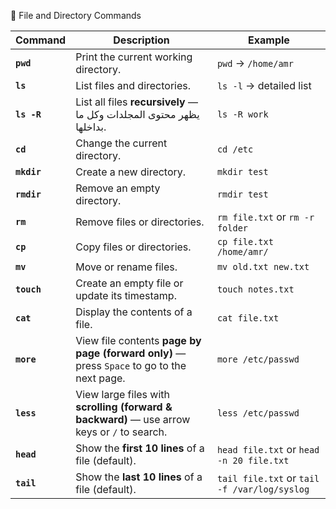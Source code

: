 📂 File and Directory Commands

| Command     | Description                                                                                 | Example                                      |
| ----------- | ------------------------------------------------------------------------------------------- | -------------------------------------------- |
| **`pwd`**   | Print the current working directory.                                                        | `pwd` → `/home/amr`                          |
| **`ls`**    | List files and directories.                                                                 | `ls -l` → detailed list                      |
| **`ls -R`** | List all files **recursively** — يظهر محتوى المجلدات وكل ما بداخلها.                        | `ls -R work`                                 |
| **`cd`**    | Change the current directory.                                                               | `cd /etc`                                    |
| **`mkdir`** | Create a new directory.                                                                     | `mkdir test`                                 |
| **`rmdir`** | Remove an empty directory.                                                                  | `rmdir test`                                 |
| **`rm`**    | Remove files or directories.                                                                | `rm file.txt` or `rm -r folder`              |
| **`cp`**    | Copy files or directories.                                                                  | `cp file.txt /home/amr/`                     |
| **`mv`**    | Move or rename files.                                                                       | `mv old.txt new.txt`                         |
| **`touch`** | Create an empty file or update its timestamp.                                               | `touch notes.txt`                            |
| **`cat`**   | Display the contents of a file.                                                             | `cat file.txt`                               |
| **`more`**  | View file contents **page by page (forward only)** — press `Space` to go to the next page.  | `more /etc/passwd`                           |
| **`less`**  | View large files with **scrolling (forward & backward)** — use arrow keys or `/` to search. | `less /etc/passwd`                           |
| **`head`**  | Show the **first 10 lines** of a file (default).                                            | `head file.txt` or `head -n 20 file.txt`     |
| **`tail`**  | Show the **last 10 lines** of a file (default).                                             | `tail file.txt` or `tail -f /var/log/syslog` |
